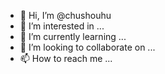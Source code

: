 - 👋 Hi, I’m @chushouhu
- 👀 I’m interested in ...
- 🌱 I’m currently learning ...
- 💞️ I’m looking to collaborate on ...
- 📫 How to reach me ...

<!---
chushouhu/chushouhu is a ✨ special ✨ repository because its `README.md` (this file) appears on your GitHub profile.
You can click the Preview link to take a look at your changes.
--->
